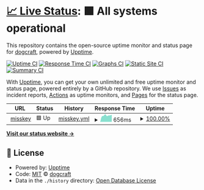 # [📈 Live Status](https://status.dogcraft.top): <!--live status--> **🟩 All systems operational**

This repository contains the open-source uptime monitor and status page for [dogcraft](https://www.neko.red/about/), powered by [Upptime](https://github.com/upptime/upptime).

[![Uptime CI](https://github.com/ybw2016v/status/workflows/Uptime%20CI/badge.svg)](https://github.com/ybw2016v/status/actions?query=workflow%3A%22Uptime+CI%22)
[![Response Time CI](https://github.com/ybw2016v/status/workflows/Response%20Time%20CI/badge.svg)](https://github.com/ybw2016v/status/actions?query=workflow%3A%22Response+Time+CI%22)
[![Graphs CI](https://github.com/ybw2016v/status/workflows/Graphs%20CI/badge.svg)](https://github.com/ybw2016v/status/actions?query=workflow%3A%22Graphs+CI%22)
[![Static Site CI](https://github.com/ybw2016v/status/workflows/Static%20Site%20CI/badge.svg)](https://github.com/ybw2016v/status/actions?query=workflow%3A%22Static+Site+CI%22)
[![Summary CI](https://github.com/ybw2016v/status/workflows/Summary%20CI/badge.svg)](https://github.com/ybw2016v/status/actions?query=workflow%3A%22Summary+CI%22)

With [Upptime](https://upptime.js.org), you can get your own unlimited and free uptime monitor and status page, powered entirely by a GitHub repository. We use [Issues](https://github.com/ybw2016v/status/issues) as incident reports, [Actions](https://github.com/ybw2016v/status/actions) as uptime monitors, and [Pages](https://status.dogcraft.top) for the status page.

<!--start: status pages-->
<!-- This summary is generated by Upptime (https://github.com/upptime/upptime) -->
<!-- Do not edit this manually, your changes will be overwritten -->
<!-- prettier-ignore -->
| URL | Status | History | Response Time | Uptime |
| --- | ------ | ------- | ------------- | ------ |
| <img alt="" src="https://icons.duckduckgo.com/ip3/m.nekohub.uk.ico" height="13"> [misskey](https://m.nekohub.uk) | 🟩 Up | [misskey.yml](https://github.com/ybw2016v/status/commits/HEAD/history/misskey.yml) | <details><summary><img alt="Response time graph" src="./graphs/misskey/response-time-week.png" height="20"> 656ms</summary><br><a href="https://status.nekohub.uk/history/misskey"><img alt="Response time 745" src="https://img.shields.io/endpoint?url=https%3A%2F%2Fraw.githubusercontent.com%2Fybw2016v%2Fstatus%2FHEAD%2Fapi%2Fmisskey%2Fresponse-time.json"></a><br><a href="https://status.nekohub.uk/history/misskey"><img alt="24-hour response time 728" src="https://img.shields.io/endpoint?url=https%3A%2F%2Fraw.githubusercontent.com%2Fybw2016v%2Fstatus%2FHEAD%2Fapi%2Fmisskey%2Fresponse-time-day.json"></a><br><a href="https://status.nekohub.uk/history/misskey"><img alt="7-day response time 656" src="https://img.shields.io/endpoint?url=https%3A%2F%2Fraw.githubusercontent.com%2Fybw2016v%2Fstatus%2FHEAD%2Fapi%2Fmisskey%2Fresponse-time-week.json"></a><br><a href="https://status.nekohub.uk/history/misskey"><img alt="30-day response time 620" src="https://img.shields.io/endpoint?url=https%3A%2F%2Fraw.githubusercontent.com%2Fybw2016v%2Fstatus%2FHEAD%2Fapi%2Fmisskey%2Fresponse-time-month.json"></a><br><a href="https://status.nekohub.uk/history/misskey"><img alt="1-year response time 736" src="https://img.shields.io/endpoint?url=https%3A%2F%2Fraw.githubusercontent.com%2Fybw2016v%2Fstatus%2FHEAD%2Fapi%2Fmisskey%2Fresponse-time-year.json"></a></details> | <details><summary><a href="https://status.nekohub.uk/history/misskey">100.00%</a></summary><a href="https://status.nekohub.uk/history/misskey"><img alt="All-time uptime 79.87%" src="https://img.shields.io/endpoint?url=https%3A%2F%2Fraw.githubusercontent.com%2Fybw2016v%2Fstatus%2FHEAD%2Fapi%2Fmisskey%2Fuptime.json"></a><br><a href="https://status.nekohub.uk/history/misskey"><img alt="24-hour uptime 100.00%" src="https://img.shields.io/endpoint?url=https%3A%2F%2Fraw.githubusercontent.com%2Fybw2016v%2Fstatus%2FHEAD%2Fapi%2Fmisskey%2Fuptime-day.json"></a><br><a href="https://status.nekohub.uk/history/misskey"><img alt="7-day uptime 100.00%" src="https://img.shields.io/endpoint?url=https%3A%2F%2Fraw.githubusercontent.com%2Fybw2016v%2Fstatus%2FHEAD%2Fapi%2Fmisskey%2Fuptime-week.json"></a><br><a href="https://status.nekohub.uk/history/misskey"><img alt="30-day uptime 100.00%" src="https://img.shields.io/endpoint?url=https%3A%2F%2Fraw.githubusercontent.com%2Fybw2016v%2Fstatus%2FHEAD%2Fapi%2Fmisskey%2Fuptime-month.json"></a><br><a href="https://status.nekohub.uk/history/misskey"><img alt="1-year uptime 79.39%" src="https://img.shields.io/endpoint?url=https%3A%2F%2Fraw.githubusercontent.com%2Fybw2016v%2Fstatus%2FHEAD%2Fapi%2Fmisskey%2Fuptime-year.json"></a></details>

<!--end: status pages-->

[**Visit our status website →**](https://status.nekohub.uk)

## 📄 License

- Powered by: [Upptime](https://github.com/upptime/upptime)
- Code: [MIT](./LICENSE) © [dogcraft](https://www.neko.red/about/)
- Data in the `./history` directory: [Open Database License](https://opendatacommons.org/licenses/odbl/1-0/)
